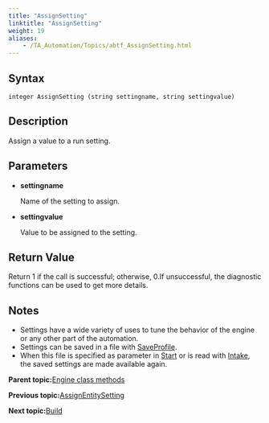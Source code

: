 ```yaml
--- 
title: "AssignSetting"
linktitle: "AssignSetting"
weight: 19
aliases: 
    - /TA_Automation/Topics/abtf_AssignSetting.html
---
```


## Syntax

`integer AssignSetting (string settingname, string settingvalue)`

## Description

Assign a value to a run setting.

## Parameters

-   **settingname**

    Name of the setting to assign.

-   **settingvalue**

    Value to be assigned to the setting.


## Return Value

Return 1 if the call is successful; otherwise, 0.If unsuccessful, the diagnostic functions can be used to get more details.

## Notes

-   Settings have a wide variety of uses to tune the behavior of the engine or any other part of the automation.
-   Settings can be saved in a file with [SaveProfile](/TA_Automation/Topics/abtf_SaveProfile.html).
-   When this file is specified as parameter in [Start](/TA_Automation/Topics/abtf_Start.html) or is read with [Intake](/TA_Automation/Topics/abtf_Intake.html), the saved settings are made available again.

**Parent topic:**[Engine class methods](/TA_Automation/Topics/abtf_Engine_classes.html)

**Previous topic:**[AssignEntitySetting](/TA_Automation/Topics/abtf_AssignEntitySetting.html)

**Next topic:**[Build](/TA_Automation/Topics/abtf_Build.html)

